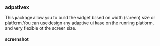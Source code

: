 ### adpativex

This package allow you to build the widget based on width (screen) size or platform.You can use design any adaptive ui base on the running platform, and very flexible ot the screen size.

#### screenshot
